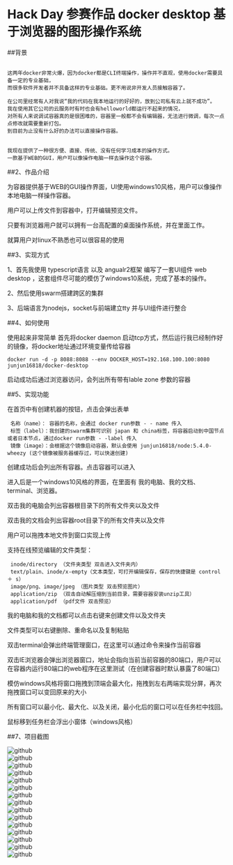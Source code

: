 # Hack Day 参赛作品 docker desktop 基于浏览器的图形操作系统

##背景
```

这两年docker非常火爆，因为docker都是CLI终端操作，操作并不直观，使用docker需要具备一定的专业基础，
而很多软件开发者并不具备这样的专业基础。更不用说非开发人员接触容器了。

在公司里经常有人对我说“我的代码在我本地运行的好好的，放到公司私有云上就不成功”。
我在使用其它公司的云服务时有时也会有helloworld都运行不起来的情况，
对所有人来说调试容器真的是很困难的，容器里一般都不会有编辑器，无法进行微调，每次一点点修改就需要重新打包。
到目前为止没有什么好的办法可以直接操作容器。


我现在提供了一种很方便、直接、传统、没有任何学习成本的操作方式。
一款基于WEB的GUI，用户可以像操作电脑一样去操作这个容器。

```

##2、作品介绍

为容器提供基于WEB的GUI操作界面，UI使用windows10风格，用户可以像操作本地电脑一样操作容器。

用户可以上传文件到容器中，打开编辑预览文件。

只要有浏览器用户就可以拥有一台高配置的桌面操作系统，并在里面工作。

就算用户对linux不熟悉也可以很容易的使用

##3、实现方式

1、首先我使用 typescript语言 以及 angualr2框架 编写了一套UI组件 web desktop ，这套组件尽可能的模仿了windows10系统，完成了基本的操作。

2、然后使用swarm搭建跨区的集群

3、后端语言为nodejs，socket与前端建立tty 并与UI组件进行整合

##4、如何使用

使用起来非常简单 首先将docker daemon 启动tcp方式，然后运行我已经制作好的镜像，将docker地址通过环境变量传给容器
```
docker run -d -p 8088:8088 --env DOCKER_HOST=192.168.100.100:8080 junjun16818/docker-desktop
```

启动成功后通过浏览器访问，会列出所有带有lable zone 参数的容器



##5、实现功能

在首页中有创建机器的按钮，点击会弹出表单

     名称（name）： 容器的名称，会通过 docker run参数 - - name 传入
     标签（label）：我创建的swarm集群可识别 japan 和 china标签，将容器启动到中国节点或者日本节点，通过docker run参数 - -label 传入
     镜像（image）：会根据这个镜像启动容器，默认会使用 junjun16818/node:5.4.0-wheezy (这个镜像被服务器缓存过，可以快速创建)
     
创建成功后会列出所有容器。点击容器可以进入

进入后是一个windows10风格的界面，在里面有 我的电脑、我的文档、terminal、浏览器。

双击我的电脑会列出容器根目录下的所有文件夹以及文件

双击我的文档会列出容器root目录下的所有文件夹以及文件

用户可以拖拽本地文件到窗口实现上传

支持在线预览编辑的文件类型：

     inode/directory （文件夹类型 双击进入文件夹内）
     text/plain、inode/x-empty（文本类型，可打开编辑保存，保存的快捷键是 control ＋ s）
     image/png、image/jpeg （图片类型 双击预览图片）
     application/zip （双击自动解压缩到当前目录，需要容器安装unzip工具）
     application/pdf （pdf文件 双击预览）

我的电脑和我的文档都可以点击右键来创建文件以及文件夹

文件类型可以右键删除、重命名以及复制粘贴

双击terminal会弹出终端管理窗口，在这里可以通过命令来操作当前容器

双击IE浏览器会弹出浏览器窗口，地址会指向当前当前容器的80端口，用户可以在容器内运行80端口的web程序在这里测试（在创建容器时默认暴露了80端口）

模仿windows风格将窗口拖拽到顶端会最大化，拖拽到左右两端实现分屏，再次拖拽窗口可以变回原来的大小

所有窗口可以最小化、最大化、以及关闭，最小化后的窗口可以在任务栏中找回。

鼠标移到任务栏会浮出小窗体（windows风格）

##7、项目截图


![github](https://github.com/junjun16818/docker-desktop/blob/master/resource/demo/1.jpeg "github")  
![github](https://github.com/junjun16818/docker-desktop/blob/master/resource/demo/2.jpeg "github")  
![github](https://github.com/junjun16818/docker-desktop/blob/master/resource/demo/3.jpeg "github")  
![github](https://github.com/junjun16818/docker-desktop/blob/master/resource/demo/4.jpeg "github")  
![github](https://github.com/junjun16818/docker-desktop/blob/master/resource/demo/5.jpeg "github")  
![github](https://github.com/junjun16818/docker-desktop/blob/master/resource/demo/6.jpeg "github")  
![github](https://github.com/junjun16818/docker-desktop/blob/master/resource/demo/7.jpeg "github")  
![github](https://github.com/junjun16818/docker-desktop/blob/master/resource/demo/8.jpeg "github")  
![github](https://github.com/junjun16818/docker-desktop/blob/master/resource/demo/9.jpeg "github")  
![github](https://github.com/junjun16818/docker-desktop/blob/master/resource/demo/10.jpeg "github")  
![github](https://github.com/junjun16818/docker-desktop/blob/master/resource/demo/11.jpeg "github")  
![github](https://github.com/junjun16818/docker-desktop/blob/master/resource/demo/12.jpeg "github")  
![github](https://github.com/junjun16818/docker-desktop/blob/master/resource/demo/13.jpeg "github")  
![github](https://github.com/junjun16818/docker-desktop/blob/master/resource/demo/14.jpeg "github")  
![github](https://github.com/junjun16818/docker-desktop/blob/master/resource/demo/15.jpeg "github")  

